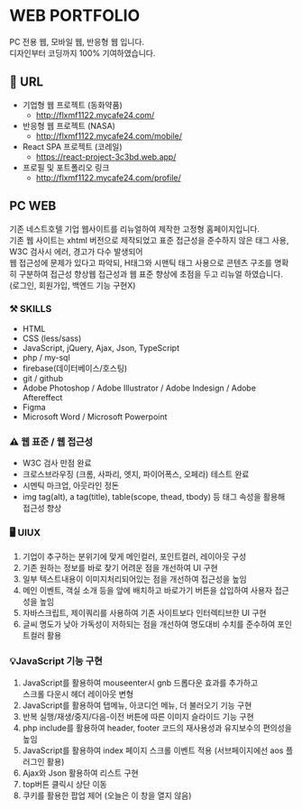 # WEB PORTFOLIO
PC 전용 웹, 모바일 웹, 반응형 웹 입니다.<br>
디자인부터 코딩까지 100% 기여하였습니다. <br>

## 🔗 URL
* 기업형 웹 프로젝트 (동화약품)
    + http://flxmf1122.mycafe24.com/
* 반응형 웹 프로젝트 (NASA) 
    + http://flxmf1122.mycafe24.com/mobile/
* React SPA 프로젝트 (코레일)
    + https://react-project-3c3bd.web.app/
* 프로필 및 포트폴리오 링크 
    + http://flxmf1122.mycafe24.com/profile/

## PC WEB
기존 네스트호텔 기업 웹사이트를 리뉴얼하여 제작한 고정형 홈페이지입니다. <br>
기존 웹 사이트는 xhtml 버전으로 제작되었고 표준 접근성을 준수하지 않은 태그 사용, W3C 검사시 에러, 경고가 다수 발생되어<br>
웹 접근성에 문제가 있다고 파악되, H태그와 시맨틱 태그 사용으로 콘텐츠 구조를 명확히 구분하여 접근성 향상웹 접근성과 웹 표준 향상에 초점을 두고 리뉴얼 하였습니다.<br>
(로그인, 회원가입, 백엔드 기능 구현X)

### ⚒️ SKILLS
* HTML
* CSS (less/sass)
* JavaScript, jQuery, Ajax, Json, TypeScript
* php / my-sql
* firebase(데이터베이스/호스팅)
* git / github
* Adobe Photoshop / Adobe Illustrator / Adobe Indesign / Adobe Aftereffect
* Figma
* Microsoft Word / Microsoft Powerpoint


### ⚠️ 웹 표준 / 웹 접근성
* W3C 검사 만점 완료
* 크로스브라우징 (크롬, 사파리, 엣지, 파이어폭스, 오페라) 테스트 완료
* 시멘틱 마크업, 아웃라인 정돈
* img tag(alt), a tag(title), table(scope, thead, tbody) 등 태그 속성을 활용해 접근성 향상

### 🖥️ UIUX
1. 기업이 추구하는 분위기에 맞게 메인컬러, 포인트컬러, 레이아웃 구성
2. 기존 원하는 정보를 바로 찾기 어려운 점을 개선하여 UI 구현
3. 일부 텍스트내용이 이미지처리되어있는 점을 개선하여 접근성을 높임
4. 메인 이벤트, 객실 소개 등을 앞에 배치하고 바로가기 버튼을 삽입하여 사용자 접근성을 높임
5. 자바스크립트, 제이쿼리를 사용하여 기존 사이트보다 인터렉티브한 UI 구현
6. 글씨 명도가 낮아 가독성이 저하되는 점을 개선하여 명도대비 수치를 준수하여 포인트컬러 활용

### 💡JavaScript 기능 구현
1. JavaScript를 활용하여 mouseenter시 gnb 드롭다운 효과를 추가하고<br>
    스크롤 다운시 헤더 레이아웃 변형
2. JavaScript를 활용하여 탭메뉴, 아코디언 메뉴, 더 불러오기 기능 구현
3. 반복 실행/재생/중지/다음-이전 버튼에 따른 이미지 슬라이드 기능 구현
4. php include를 활용하여 header, footer 코드의 재사용성과 유지보수의 편의성을 높임
5. JavaScript를 활용하여 index 페이지 스크롤 이벤트 적용 (서브페이지에선 aos 플러그인 활용)
6. Ajax와 Json 활용하여 리스트 구현
7. top버튼 클릭시 상단 이동
8. 쿠키를 활용한 팝업 제어 (오늘은 이 창을 열지 않음)
